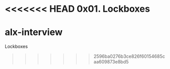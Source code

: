 <<<<<<< HEAD
0x01. Lockboxes
=======
# alx-interview
Lockboxes
>>>>>>> 2596ba0276b3ce826f60154685caa609873e8bd5
